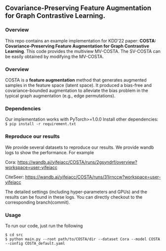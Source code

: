 ## Covariance-Preserving Feature Augmentation for Graph Contrastive Learning.

### Overview
This repo contains an example implementation for KDD'22 paper: **COSTA: Covariance-Preserving Feature Augmentation for Graph Contrastive Learning**. 
This code provides the multiview MV-COSTA. The SV-COSTA can be easily obtained by modifying the MV-COSTA.

### Overview

COSTA is a **feature augmentation** method that generates augmented samples in the feature space (latent space). It produced a bias-free and covariance-bounded augmentation to alleviate the bias problem in the typical graph augmentation (e.g., edge permutations). 

### Dependencies
Our implementation works with PyTorch>=1.0.0 Install other dependencies: `$ pip install -r requirement.txt`

### Reproduce our results
We provide several datasets to reproduce our results. We provide wandb logs to show the performance. For example

Cora: https://wandb.ai/yifeiacc/COSTA/runs/2gsyndrf/overview?workspace=user-yifeiacc

CiteSeer: https://wandb.ai/yifeiacc/COSTA/runs/31jrnccw?workspace=user-yifeiacc

The detailed settings (including hyper-parameters and GPUs) and the results can be found in these logs. You can directly checkout to the corresponding branch(commit).

### Usage
To run our code, just run the following
```
$ cd src 
$ python main.py --root path/to/COSTA/dir --dataset Cora --model COSTA --config COSTA_default.yaml
